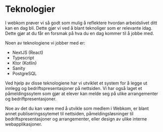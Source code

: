 # Teknologier

I webkom prøver vi så godt som mulig å reflektere hvordan arbeidslivet ditt kan en dag bli. Dette gjør vi ved å blant teknoliger som er relevante idag. Dette gjør at du får en forsmak på hva du en dag kommer til å jobbe med.

Noen av teknologiene vi jobber med er:

- NextJS (React)
- Typescript
- Ktor (Kotlin)
- Sanity
- PostgreSQL

Ved hjelp av disse teknologiene har vi utviklet et system for å legge ut innlegg og bedriftspresentasjoner på nettsiden. Vi har også laget et påmeldingssytem som gjør at elever kan melde seg på ulike arrangementer og bedriftpresentasjoner.

Noe av det du kan være med å utvikle som medlem i Webkom, er blant annet publiseringssytemet til nettsiden, påmeldingsløsninger til bedriftspresentasjoner og arrangementer, eller design av ulike interne webapplikasjoner.
